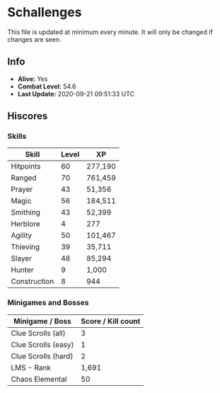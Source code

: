 # Schallenges

This file is updated at minimum every minute. It will only be changed if changes are seen.

## Info

 - **Alive:** Yes
 - **Combat Level:** 54.6
 - **Last Update:** 2020-09-21 09:51:33 UTC

## Hiscores

### Skills

| Skill | Level | XP |
|--|--|--|
| Hitpoints | 60 | 277,190 |
| Ranged | 70 | 761,459 |
| Prayer | 43 | 51,356 |
| Magic | 56 | 184,511 |
| Smithing | 43 | 52,399 |
| Herblore | 4 | 277 |
| Agility | 50 | 101,467 |
| Thieving | 39 | 35,711 |
| Slayer | 48 | 85,294 |
| Hunter | 9 | 1,000 |
| Construction | 8 | 944 |

### Minigames and Bosses

| Minigame / Boss | Score / Kill count |
|--|--|
| Clue Scrolls (all) | 3 |
| Clue Scrolls (easy) | 1 |
| Clue Scrolls (hard) | 2 |
| LMS - Rank | 1,691 |
| Chaos Elemental | 50 |

